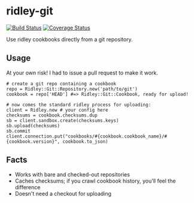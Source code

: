 ridley-git
=================

[![Build Status](https://travis-ci.org/hannesg/ridley-git.png?branch=master)](https://travis-ci.org/hannesg/ridley-git)
[![Coverage Status](https://coveralls.io/repos/hannesg/ridley-git/badge.png?branch=master)](https://coveralls.io/r/hannesg/ridley-git)

Use ridley cookbooks directly from a git repository.

Usage
--------------------

At your own risk! I had to issue a pull request to make it work.

    # create a git repo containing a cookbook
    repo = Ridley::Git::Repository.new('path/to/git')
    cookbook = repo['HEAD'] #=> Ridley::Git::Cookbook, ready for upload!
    
    # now comes the standard ridley process for uploading:
    client = Ridley.new # your config here
    checksums = cookbook.checksums.dup
    sb = client.sandbox.create(checksums.keys)
    sb.upload(checksums)
    sb.commit
    client.connection.put("cookbooks/#{cookbook.cookbook_name}/#{cookbook.version}", cookbook.to_json)

Facts
----------------------

  - Works with bare and checked-out repositories
  - Caches checksums; if you crawl cookbook history, you'll feel the difference
  - Doesn't need a checkout for uploading
